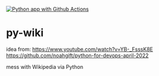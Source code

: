 [![Python app with Github Actions](https://github.com/MarkInNVA/py-wiki/actions/workflows/makefile.yml/badge.svg)](https://github.com/MarkInNVA/py-wiki/actions/workflows/makefile.yml)

# py-wiki  
  idea from: 
    https://www.youtube.com/watch?v=YB-_FsssK8E
    https://github.com/noahgift/python-for-devops-april-2022

mess with Wikipedia via Python


